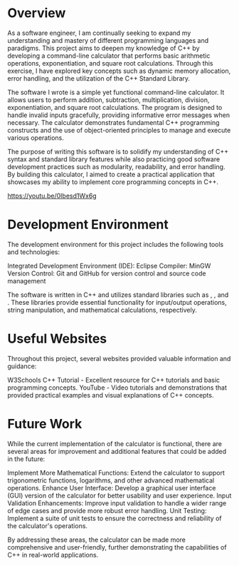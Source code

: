 # Overview

As a software engineer, I am continually seeking to expand my understanding and mastery of different programming languages and paradigms. This project aims to deepen my knowledge of C++ by developing a command-line calculator that performs basic arithmetic operations, exponentiation, and square root calculations. Through this exercise, I have explored key concepts such as dynamic memory allocation, error handling, and the utilization of the C++ Standard Library.

The software I wrote is a simple yet functional command-line calculator. It allows users to perform addition, subtraction, multiplication, division, exponentiation, and square root calculations. The program is designed to handle invalid inputs gracefully, providing informative error messages when necessary. The calculator demonstrates fundamental C++ programming constructs and the use of object-oriented principles to manage and execute various operations.

The purpose of writing this software is to solidify my understanding of C++ syntax and standard library features while also practicing good software development practices such as modularity, readability, and error handling. By building this calculator, I aimed to create a practical application that showcases my ability to implement core programming concepts in C++.

https://youtu.be/0Ibesd1Wx6g

# Development Environment

The development environment for this project includes the following tools and technologies:

Integrated Development Environment (IDE): Eclipse
Compiler: MinGW
Version Control: Git and GitHub for version control and source code management

The software is written in C++ and utilizes standard libraries such as <iostream>, <sstream>, and <cmath>. These libraries provide essential functionality for input/output operations, string manipulation, and mathematical calculations, respectively.

# Useful Websites

Throughout this project, several websites provided valuable information and guidance:

W3Schools C++ Tutorial - Excellent resource for C++ tutorials and basic programming concepts.
YouTube - Video tutorials and demonstrations that provided practical examples and visual explanations of C++ concepts.

# Future Work

While the current implementation of the calculator is functional, there are several areas for improvement and additional features that could be added in the future:

Implement More Mathematical Functions: Extend the calculator to support trigonometric functions, logarithms, and other advanced mathematical operations.
Enhance User Interface: Develop a graphical user interface (GUI) version of the calculator for better usability and user experience.
Input Validation Enhancements: Improve input validation to handle a wider range of edge cases and provide more robust error handling.
Unit Testing: Implement a suite of unit tests to ensure the correctness and reliability of the calculator's operations.

By addressing these areas, the calculator can be made more comprehensive and user-friendly, further demonstrating the capabilities of C++ in real-world applications.
